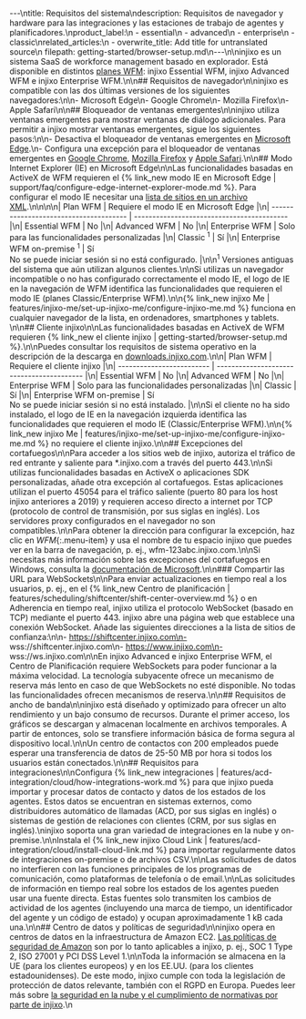 ---\ntitle: Requisitos del sistema\ndescription: Requisitos de navegador y hardware para las integraciones y las estaciones de trabajo de agentes y planificadores.\nproduct_label:\n  - essential\n  - advanced\n  - enterprise\n  - classic\nrelated_articles:\n  - overwrite_title: Add title for untranslated source\n    filepath: getting-started/browser-setup.md\n---\n\ninjixo es un sistema SaaS de workforce management basado en explorador. Está disponible en distintos [planes WFM](https://www.injixo.com/pricing): injixo Essential WFM, injixo Advanced WFM e injixo Enterprise WFM.\n\n## Requisitos de navegador\n\ninjixo es compatible con las dos últimas versiones de los siguientes navegadores:\n\n- Microsoft Edge\n- Google Chrome\n- Mozilla Firefox\n- Apple Safari\n\n## Bloqueador de ventanas emergentes\n\ninjixo utiliza ventanas emergentes para mostrar ventanas de diálogo adicionales. Para permitir a injixo mostrar ventanas emergentes, sigue los siguientes pasos:\n\n- Desactiva el bloqueador de ventanas emergentes en [Microsoft Edge](https://support.microsoft.com/en-us/microsoft-edge/block-pop-ups-in-microsoft-edge-1d8ba4f8-f385-9a0b-e944-aa47339b6bb5).\n- Configura una excepción para el bloqueador de ventanas emergentes en [Google Chrome](https://support.google.com/chrome/answer/95472?hl=en&co=GENIE.Platform%3DDesktop#zippy=%2Callow-pop-ups-and-redirects-from-a-site), [Mozilla Firefox](https://support.mozilla.org/en-US/kb/pop-blocker-settings-exceptions-troubleshooting) y [Apple Safari](https://support.apple.com/guide/safari/block-pop-ups-sfri40696/mac).\n\n## Modo Internet Explorer (IE) en Microsoft Edge\n\nLas funcionalidades basadas en ActiveX de WFM requieren el {% link_new modo IE en Microsoft Edge | support/faq/configure-edge-internet-explorer-mode.md %}. Para configurar el modo IE necesitar una [lista de sitios en un archivo XML](https://learn.microsoft.com/en-us/deployedge/edge-ie-mode-local-site-list).\n\n<style>\ntable {\n  width: 100%;\n}\ntable th:first-of-type {\n    width: 30%;\n}\ntable th:nth-of-type(2) {\n    width: 70%;\n}\n</style>\n\n| Plan WFM                               | Requiere el modo IE en Microsoft Edge         |\n| -------------------------------------- | ------------------------------------------ |\n| Essential WFM                          | No                                         |\n| Advanced WFM                           | No                                         |\n| Enterprise WFM                         | Solo para las funcionalidades personalizadas            |\n| Classic <sup>1</sup>                   | Sí                                        |\n| Enterprise WFM on-premise <sup>1</sup> | Sí<br>No se puede iniciar sesión si no está configurado. |\n\n<sup>1</sup> Versiones antiguas del sistema que aún utilizan algunos clientes.\n\nSi utilizas un navegador incompatible o no has configurado correctamente el modo IE, el logo de IE en la navegación de WFM identifica las funcionalidades que requieren el modo IE (planes Classic/Enterprise WFM).\n\n{% link_new injixo Me | features/injixo-me/set-up-injixo-me/configure-injixo-me.md %} funciona en cualquier navegador de la lista, en ordenadores, smartphones y tablets. \n\n## Cliente injixo\n\nLas funcionalidades basadas en ActiveX de WFM requieren {% link_new el cliente injixo | getting-started/browser-setup.md %}.\n\nPuedes consultar los requisitos de sistema operativo en la descripción de la descarga en [downloads.injixo.com](https://downloads.injixo.com).\n\n| Plan WFM                      | Requiere el cliente injixo                |\n| ------------------------- | ----------------------------------------- |\n| Essential WFM             | No                                        |\n| Advanced WFM              | No                                        |\n| Enterprise WFM            | Solo para las funcionalidades personalizadas           |\n| Classic                   | Sí                                       |\n| Enterprise WFM on-premise | Sí<br>No se puede iniciar sesión si no está instalado. |\n\nSi el cliente no ha sido instalado, el logo de IE en la navegación izquierda identifica las funcionalidades que requieren el modo IE (Classic/Enterprise WFM).\n\n{% link_new injixo Me | features/injixo-me/set-up-injixo-me/configure-injixo-me.md %} no requiere el cliente injixo.\n\n## Excepciones del cortafuegos\n\nPara acceder a los sitios web de injixo, autoriza el tráfico de red entrante y saliente para *.injixo.com a través del puerto 443.\n\nSi utilizas funcionalidades basadas en ActiveX o aplicaciones SDK personalizadas, añade otra excepción al cortafuegos. Estas aplicaciones utilizan el puerto 45054 para el tráfico saliente (puerto 80 para los host injixo anteriores a 2019) y requieren acceso directo a internet por TCP (protocolo de control de transmisión, por sus siglas en inglés). Los servidores proxy configurados en el navegador no son compatibles.\n\nPara obtener la dirección para configurar la excepción, haz clic en _WFM_{:.menu-item} y usa el nombre de tu espacio injixo que puedes ver en la barra de navegación, p.&nbsp;ej., wfm-123abc.injixo.com.\n\nSi necesitas más información sobre las excepciones del cortafuegos en Windows, consulta la [documentación de Microsoft](https://support.microsoft.com/es-es/windows/agregar-una-exclusi%C3%B3n-a-seguridad-de-windows-811816c0-4dfd-af4a-47e4-c301afe13b26).\n\n### Compartir las URL para WebSockets\n\nPara enviar actualizaciones en tiempo real a los usuarios, p.&nbsp;ej., en el {% link_new Centro de planificación | features/scheduling/shiftcenter/shift-center-overview.md %} o en Adherencia en tiempo real, injixo utiliza el protocolo WebSocket (basado en TCP) mediante el puerto 443\. injixo abre una página web que establece una conexión WebSocket. Añade las siguientes direcciones a la lista de sitios de confianza:\n\n- https://shiftcenter.injixo.com\n- wss://shiftcenter.injixo.com\n- https://www.injixo.com\n- wss://ws.injixo.com\n\nEn injixo Advanced e injixo Enterprise WFM, el Centro de Planificación requiere WebSockets para poder funcionar a la máxima velocidad. La tecnología subyacente ofrece un mecanismo de reserva más lento en caso de que WebSockets no esté disponible. No todas las funcionalidades ofrecen mecanismos de reserva.\n\n## Requisitos de ancho de banda\n\ninjixo está diseñado y optimizado para ofrecer un alto rendimiento y un bajo consumo de recursos. Durante el primer acceso, los gráficos se descargan y almacenan localmente en archivos temporales. A partir de entonces, solo se transfiere información básica de forma segura al dispositivo local.\n\nUn centro de contactos con 200 empleados puede esperar una transferencia de datos de 25-50&nbsp;MB por hora si todos los usuarios están conectados.\n\n## Requisitos para integraciones\n\nConfigura {% link_new integraciones | features/acd-integration/cloud/how-integrations-work.md %} para que injixo pueda importar y procesar datos de contacto y datos de los estados de los agentes. Estos datos se encuentran en sistemas externos, como distribuidores automático de llamadas (ACD, por sus siglas en inglés) o sistemas de gestión de relaciones con clientes (CRM, por sus siglas en inglés).\ninjixo soporta una gran variedad de integraciones en la nube y on-premise.\n\nInstala el {% link_new injixo Cloud Link | features/acd-integration/cloud/install-cloud-link.md %} para importar regularmente datos de integraciones on-premise o de archivos CSV.\n\nLas solicitudes de datos no interfieren con las funciones principales de los programas de comunicación, como plataformas de telefonía o de email.\n\nLas solicitudes de información en tiempo real sobre los estados de los agentes pueden usar una fuente directa. Estas fuentes solo transmiten los cambios de actividad de los agentes (incluyendo una marca de tiempo, un identificador del agente y un código de estado) y ocupan aproximadamente 1 kB cada una.\n\n## Centro de datos y políticas de seguridad\n\ninjixo opera en centros de datos en la infraestructura de Amazon EC2. [Las políticas de seguridad de Amazon](https://aws.amazon.com/security/) son por lo tanto aplicables a injixo, p.&nbsp;ej., SOC 1 Type 2, ISO 27001 y PCI DSS Level 1.\n\nToda la información se almacena en la UE (para los clientes europeos) y en los EE.UU. (para los clientes estadounidenses). De este modo, injixo cumple con toda la legislación de protección de datos relevante, también con el RGPD en Europa. Puedes leer más sobre [la seguridad en la nube y el cumplimiento de normativas por parte de injixo](https://www.injixo.com/uk/security/).\n